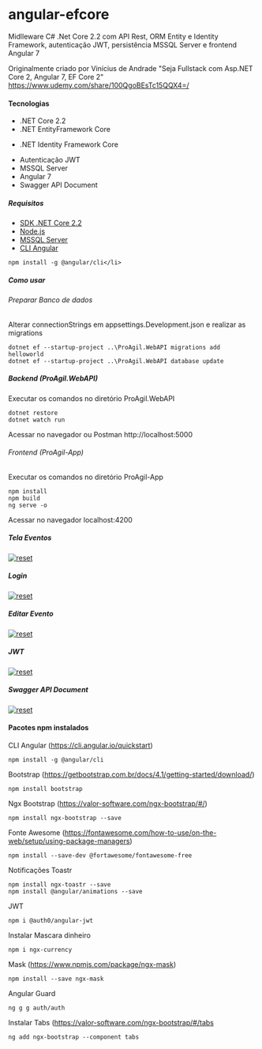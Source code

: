 # angular-efcore
Midlleware C# .Net Core 2.2 com API Rest, ORM Entity e Identity Framework, autenticação JWT, persistência MSSQL Server e frontend Angular 7

Originalmente criado por Vinícius de Andrade "Seja Fullstack com Asp.NET Core 2, Angular 7, EF Core 2" https://www.udemy.com/share/100QgoBEsTc15QQX4=/

#### Tecnologias
 
- .NET Core 2.2
- .NET EntityFramework Core
* .NET Identity Framework Core
- Autenticação JWT
- MSSQL Server
- Angular 7
- Swagger API Document

 ##### Requisitos
 
- [SDK .NET Core 2.2](https://dotnet.microsoft.com/download/dotnet-core/2.2)
- [Node.js](https://nodejs.org/en/download/)
- [MSSQL Server](https://www.microsoft.com/pt-br/sql-server/sql-server-downloads)
- [CLI Angular](https://cli.angular.io/quickstart)
 ```
 npm install -g @angular/cli</li>
 ``` 


 ##### Como usar
 
 ###### Preparar Banco de dados
 Alterar connectionStrings em appsettings.Development.json e realizar as migrations
 ```
 dotnet ef --startup-project ..\ProAgil.WebAPI migrations add helloworld  
 dotnet ef --startup-project ..\ProAgil.WebAPI database update  
 ``` 
 ##### Backend (ProAgil.WebAPI)
 
 Executar os comandos no diretório ProAgil.WebAPI
 
 ```
 dotnet restore
 dotnet watch run
 ```
 Acessar no navegador ou Postman http://localhost:5000
 
 ###### Frontend (ProAgil-App)
  Executar os comandos no diretório ProAgil-App
 ```
 npm install
 npm build 
 ng serve -o
 ```
Acessar no navegador localhost:4200
 
 <h5>Tela Eventos</h5>
<p><a target="_blank" rel="noopener noreferrer" href="https://user-images.githubusercontent.com/22710963/61652208-d414a600-ac8d-11e9-8f80-c8487e7fce3a.png">
<img src="https://user-images.githubusercontent.com/22710963/61652208-d414a600-ac8d-11e9-8f80-c8487e7fce3a.png" alt="reset" style="max-width:100%;"></a></p> 
 
 <h5>Login</h5>
 <p><a target="_blank" rel="noopener noreferrer" href="https://user-images.githubusercontent.com/22710963/61652753-14285880-ac8f-11e9-8806-b56b95f5fdd3.png">
 <img src="https://user-images.githubusercontent.com/22710963/61652753-14285880-ac8f-11e9-8806-b56b95f5fdd3.png" alt="reset" style="max-width:100%;"></a></p> 
  
 <h5>Editar Evento</h5>
 <p><a target="_blank" rel="noopener noreferrer" href="https://user-images.githubusercontent.com/22710963/61652913-6c5f5a80-ac8f-11e9-9073-73fe8a1acd58.png">
 <img src="https://user-images.githubusercontent.com/22710963/61652913-6c5f5a80-ac8f-11e9-9073-73fe8a1acd58.png" alt="reset" style="max-width:100%;"></a></p> 
 
 <h5>JWT</h5>
  <p><a target="_blank" rel="noopener noreferrer" href="https://user-images.githubusercontent.com/22710963/61660050-66717580-ac9f-11e9-829d-af442dc7355b.png">
 <img src="https://user-images.githubusercontent.com/22710963/61660050-66717580-ac9f-11e9-829d-af442dc7355b.png" alt="reset" style="max-width:100%;"></a></p> 

<h5>Swagger API Document</h5>
<p><a target="_blank" rel="noopener noreferrer" href="https://user-images.githubusercontent.com/22710963/61677991-e7e4fa00-acd7-11e9-9196-1593b648548c.png">
 <img src="https://user-images.githubusercontent.com/22710963/61677991-e7e4fa00-acd7-11e9-9196-1593b648548c.png" alt="reset" style="max-width:100%;"></a></p> 

 
#### Pacotes npm instalados
 
CLI Angular (https://cli.angular.io/quickstart) 
```
npm install -g @angular/cli
```
Bootstrap (https://getbootstrap.com.br/docs/4.1/getting-started/download/)
```
npm install bootstrap
```
Ngx Bootstrap (https://valor-software.com/ngx-bootstrap/#/)
```
npm install ngx-bootstrap --save 
```
Fonte Awesome (https://fontawesome.com/how-to-use/on-the-web/setup/using-package-managers)
```
npm install --save-dev @fortawesome/fontawesome-free
```
Notificações Toastr
```
npm install ngx-toastr --save
npm install @angular/animations --save 
```
JWT 
```
npm i @auth0/angular-jwt
```
Instalar Mascara dinheiro
```
npm i ngx-currency 
```
Mask (https://www.npmjs.com/package/ngx-mask)
```
npm install --save ngx-mask
```
Angular Guard
```
ng g g auth/auth 
```
Instalar Tabs (https://valor-software.com/ngx-bootstrap/#/tabs
```
ng add ngx-bootstrap --component tabs 
```

  
 

 
 
